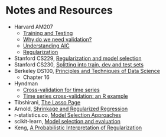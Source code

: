 # Notes and Resources

- Harvard AM207
    - [Training and Testing](http://am207.info/wiki/testingtraining.html)
    - [Why do we need validation?](http://am207.info/wiki/validation.html)
    - [Understanding AIC](http://am207.info/wiki/understandingaic.html)
    - [Regularization](http://am207.info/wiki/regularization.html)
- Stanford CS229, [Regularization and model selection](http://cs229.stanford.edu/notes/cs229-notes5.pdf)
- Stanford CS230, [Splitting into train, dev and test sets](https://cs230-stanford.github.io/train-dev-test-split.html)
- Berkeley DS100, [Principles and Techniques of Data Science](https://www.textbook.ds100.org)
    - Chapter 16
- Hyndman
    - [Cross-validation for time series](https://robjhyndman.com/hyndsight/tscv/)
    - [Time series cross-validation: an R example](https://robjhyndman.com/hyndsight/tscvexample/)
- Tibshirani, [The Lasso Page](http://statweb.stanford.edu/~tibs/lasso.html)
- Arnold, [Shrinkage and Regularized Regression](https://jrnold.github.io/bayesian_notes/shrinkage-and-regularized-regression.html)
- r-statistics.co, [Model Selection Approaches](http://r-statistics.co/Model-Selection-in-R.html)
- scikit-learn, [Model selection and evaluation](https://scikit-learn.org/stable/model_selection.html#model-selection)
- Keng, [A Probabilistic Interpretation of Regularization](http://bjlkeng.github.io/posts/probabilistic-interpretation-of-regularization/)
